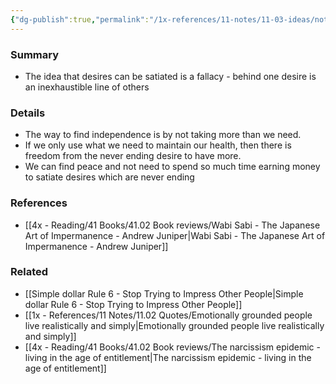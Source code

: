 ```yaml
---
{"dg-publish":true,"permalink":"/1x-references/11-notes/11-03-ideas/not-be-a-slave-to-idea-that-our-desires-can-be-satiated/","title":"Not be a slave to idea that our desires can be satiated","created":"2024-02-14T20:18:26.521+03:00","updated":"2024-02-14T20:18:26.521+03:00"}
---
```



### Summary
- The idea that desires can be satiated is a fallacy - behind one desire is an inexhaustible line of others

### Details
- The way to find independence is by not taking more than we need.
- If we only use what we need to maintain our health, then there is freedom from the never ending desire to have more.
- We can find peace and not need to spend so much time earning money to satiate desires which are never ending

### References
- [[4x - Reading/41 Books/41.02 Book reviews/Wabi Sabi - The Japanese Art of Impermanence - Andrew Juniper\|Wabi Sabi - The Japanese Art of Impermanence - Andrew Juniper]]

### Related
- [[Simple dollar Rule 6 - Stop Trying to Impress Other People\|Simple dollar Rule 6 - Stop Trying to Impress Other People]]
- [[1x - References/11 Notes/11.02 Quotes/Emotionally grounded people live realistically and simply\|Emotionally grounded people live realistically and simply]]
- [[4x - Reading/41 Books/41.02 Book reviews/The narcissism epidemic - living in the age of entitlement\|The narcissism epidemic - living in the age of entitlement]]
